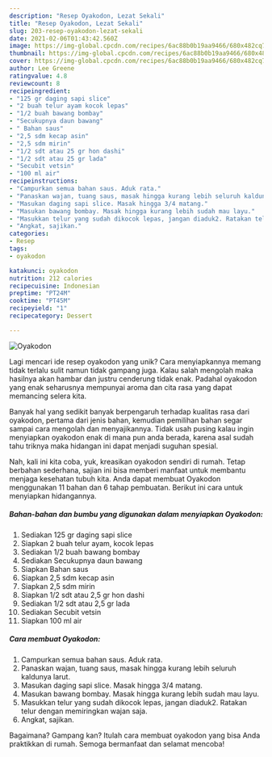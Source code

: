 ```yaml
---
description: "Resep Oyakodon, Lezat Sekali"
title: "Resep Oyakodon, Lezat Sekali"
slug: 203-resep-oyakodon-lezat-sekali
date: 2021-02-06T01:43:42.560Z
image: https://img-global.cpcdn.com/recipes/6ac88b0b19aa9466/680x482cq70/oyakodon-foto-resep-utama.jpg
thumbnail: https://img-global.cpcdn.com/recipes/6ac88b0b19aa9466/680x482cq70/oyakodon-foto-resep-utama.jpg
cover: https://img-global.cpcdn.com/recipes/6ac88b0b19aa9466/680x482cq70/oyakodon-foto-resep-utama.jpg
author: Lee Greene
ratingvalue: 4.8
reviewcount: 8
recipeingredient:
- "125 gr daging sapi slice"
- "2 buah telur ayam kocok lepas"
- "1/2 buah bawang bombay"
- "Secukupnya daun bawang"
- " Bahan saus"
- "2,5 sdm kecap asin"
- "2,5 sdm mirin"
- "1/2 sdt atau 25 gr hon dashi"
- "1/2 sdt atau 25 gr lada"
- "Secubit vetsin"
- "100 ml air"
recipeinstructions:
- "Campurkan semua bahan saus. Aduk rata."
- "Panaskan wajan, tuang saus, masak hingga kurang lebih seluruh kaldunya larut."
- "Masukan daging sapi slice. Masak hingga 3/4 matang."
- "Masukan bawang bombay. Masak hingga kurang lebih sudah mau layu."
- "Masukkan telur yang sudah dikocok lepas, jangan diaduk2. Ratakan telur dengan memiringkan wajan saja."
- "Angkat, sajikan."
categories:
- Resep
tags:
- oyakodon

katakunci: oyakodon 
nutrition: 212 calories
recipecuisine: Indonesian
preptime: "PT24M"
cooktime: "PT45M"
recipeyield: "1"
recipecategory: Dessert

---
```



![Oyakodon](https://img-global.cpcdn.com/recipes/6ac88b0b19aa9466/680x482cq70/oyakodon-foto-resep-utama.jpg)

Lagi mencari ide resep oyakodon yang unik? Cara menyiapkannya memang tidak terlalu sulit namun tidak gampang juga. Kalau salah mengolah maka hasilnya akan hambar dan justru cenderung tidak enak. Padahal oyakodon yang enak seharusnya mempunyai aroma dan cita rasa yang dapat memancing selera kita.



Banyak hal yang sedikit banyak berpengaruh terhadap kualitas rasa dari oyakodon, pertama dari jenis bahan, kemudian pemilihan bahan segar sampai cara mengolah dan menyajikannya. Tidak usah pusing kalau ingin menyiapkan oyakodon enak di mana pun anda berada, karena asal sudah tahu triknya maka hidangan ini dapat menjadi suguhan spesial.


Nah, kali ini kita coba, yuk, kreasikan oyakodon sendiri di rumah. Tetap berbahan sederhana, sajian ini bisa memberi manfaat untuk membantu menjaga kesehatan tubuh kita. Anda dapat membuat Oyakodon menggunakan 11 bahan dan 6 tahap pembuatan. Berikut ini cara untuk menyiapkan hidangannya.

<!--inarticleads1-->

##### Bahan-bahan dan bumbu yang digunakan dalam menyiapkan Oyakodon:

1. Sediakan 125 gr daging sapi slice
1. Siapkan 2 buah telur ayam, kocok lepas
1. Sediakan 1/2 buah bawang bombay
1. Sediakan Secukupnya daun bawang
1. Siapkan  Bahan saus
1. Siapkan 2,5 sdm kecap asin
1. Siapkan 2,5 sdm mirin
1. Siapkan 1/2 sdt atau 2,5 gr hon dashi
1. Sediakan 1/2 sdt atau 2,5 gr lada
1. Sediakan Secubit vetsin
1. Siapkan 100 ml air




<!--inarticleads2-->

##### Cara membuat Oyakodon:

1. Campurkan semua bahan saus. Aduk rata.
1. Panaskan wajan, tuang saus, masak hingga kurang lebih seluruh kaldunya larut.
1. Masukan daging sapi slice. Masak hingga 3/4 matang.
1. Masukan bawang bombay. Masak hingga kurang lebih sudah mau layu.
1. Masukkan telur yang sudah dikocok lepas, jangan diaduk2. Ratakan telur dengan memiringkan wajan saja.
1. Angkat, sajikan.




Bagaimana? Gampang kan? Itulah cara membuat oyakodon yang bisa Anda praktikkan di rumah. Semoga bermanfaat dan selamat mencoba!
